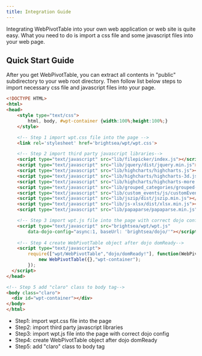 ```yaml
---
title: Integration Guide
---
```


Integrating WebPivotTable into your own web application or web site is quite easy. 
What you need to do is import a css file and some javascript files into your web page.


## Quick Start Guide
 
After you get WebPivotTable, you can extract all contents in "public" subdirectory
to your web root directory. Then follow list below steps to import necessary css file
and javascript files into your page.

```html    
<!DOCTYPE HTML>
<html>
<head>
    <style type="text/css">
        html, body, #wpt-container {width:100%;height:100%;}
    </style>

    <!-- Step 1 import wpt.css file into the page -->
    <link rel='stylesheet' href='brightsea/wpt/wpt.css'>    

    <!-- Step 2 import third party javascript libraries-->    
    <script type="text/javascript" src="lib/filepicker/index.js"></script>
    <script type="text/javascript" src="lib/jquery/dist/jquery.min.js"></script>
    <script type="text/javascript" src="lib/highcharts/highcharts.js"></script>
    <script type="text/javascript" src="lib/highcharts/highcharts-3d.js"></script>
    <script type="text/javascript" src="lib/highcharts/highcharts-more.js"></script>
    <script type="text/javascript" src="lib/grouped_categories/grouped-categories.js"></script>
    <script type="text/javascript" src="lib/custom_events/js/customEvents.min.js"></script>
    <script type="text/javascript" src="lib/jszip/dist/jszip.min.js"></script>
    <script type="text/javascript" src="lib/js-xlsx/dist/xlsx.min.js"></script>
    <script type="text/javascript" src="lib/papaparse/papaparse.min.js"></script>

    <!-- Step 3 import wpt.js file into the page with correct dojo config-->
    <script type="text/javascript" src="brightsea/wpt/wpt.js"  
        data-dojo-config="async:1, baseUrl: 'brightsea/dojo/'"></script> 
    
    <!-- Step 4 create WebPivotTable object after dojo domReady-->
    <script type="text/javascript">
        require(["wpt/WebPivotTable","dojo/domReady!"], function(WebPivotTable){
            new WebPivotTable({},"wpt-container");
        });
  </script>
</head>

<!-- Step 5 add "claro" class to body tag-->
<body class="claro">
  <div id="wpt-container"></div>
</body>
</html>
```

* Step1: import wpt.css file into the page
* Step2: import third party javascript libraries
* Step3: import wpt.js file into the page with correct dojo config
* Step4: create WebPivotTable object after dojo domReady
* Step5: add "claro" class to body tag



